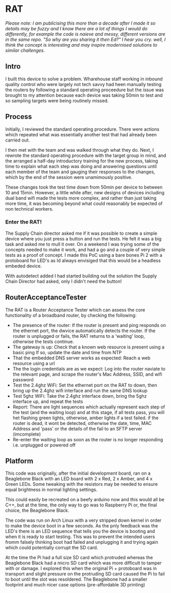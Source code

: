 # RAT 
*Please note: I am publicising this more than a decade after I made it so details may be fuzzy and I know there are a lot of things I would do differently, for example the code is naieve and messy, different versions are in the same repo. "So why are you sharing it then Ed?" I hear you cry. well, I think the concept is interesting and may inspire modernised solutions to similar challenges.*

## Intro
I built this device to solve a problem. Wharehouse staff working in inbound quality control who were largely not tech savvy had heen manually testing the routers by following a standard operating proceedure but the issue was brought to my attention because each device was taking 50min to test and so sampling targets were being routinely missed.

## Process 
Initially, I reviewed the standard operating procedure. There were actions which repeated what was essentially another test that had already been carried out.

I then met with the team and was walked through what they do. Next, I rewrote the standard operating procedure with the target group in mind, and the arranged a half-day introductory training for the new process, taking time to explain what each step was doing and answering questions until each member of the team and gauging their responses to the changes, which by the end of the session were unamimously positive.

These changes took the test time down from 50min per device to between 10 and 15min. However, a little while after, new designs of devices including dual band wifi made the tests more complex, and rather than just taking more time, it was becoming beyond what could reasonably be expected of non technical workers.

### Enter the RAT!

The Supply Chain director asked me if it was possible to create a simple device where you just press a button and run the tests. He felt it was a big task and asked me to mull it over. On a weekend I was trying some of the concepts needed to make it work, and had a go and a couple of very simple tests as a proof of concept. I made this PoC using a bare bones Pi 2 with a protoboard for LED's as Id always envisiged that this would be a headless embeded device.

With autodetect added I had started building out the solution the Supply Chain Director had asked, only I didn't need the button!



## RouterAcceptanceTester

The RAT is a Router Acceptance Tester which can assess the core functionality of a broadband router, by checking the following:
- The presence of the router:
  If the router is present and ping responds on the ethernet port, the dwvice automatically detects the router.
  If the router is unplugged or fails, the RAT returns to a 'waiting' loop, otherwise the tests continue.
- The gateway is up:
  Check that a known web resource is present using a basic ping
  If so, update the date and time from NTP
- That the embedded DNS server works as expected:
  Reach a web resource using a url
- The the login credentials are as we expect:
  Log into the router
  naviate to the relevant page, and scrape the router's Mac Address, SSID, and wifi password
- Test the 2.4ghz WiFi:
  Set the ethernet port on the RAT to down, then bring up the 2.4ghz wifi interface and run the same DNS lookup 
- Test 5ghz WiFi:
  Take the 2.4ghz interface down, bring the 5ghz interface up, and repeat the tests
- Report:
  There are light sequences which actually represent each step of the test (and the waiting loop) and at this stage, if all
  tests pass, you will het flashing green lights, otherwise, amber lights if a test failed. if the router is dead, it wont be    detected, otherwise the date, time, MAC Address and 'pass' or the details of the fail to an SFTP server (imcomplete)
- Re-enter the waiting loop as soon as the router is no longer responding i.e. unplugged or powered off

## Platform

This code was originally, after the initial development board, ran on a Beaglebone Black with an LED board with 2 x Red, 2 x Amber, and 4 x Green LEDs. Some tweaking with the resistors may be needed to ensure equal brightness in normal lighting settings. 

This could easily be recreated on a beefy arduino now and this would all be C++, but at the time, the only way to go was to Raspberry Pi or, the final choice, the Beaglebone Black. 

The code was run on Arch Linux with a very stripped down kernel in order to make the device boot in a few seconds. As the pnly feedback was the LED's there is an LED sequence that tells you the device is booting and when it is ready to start testing. This was to prevent the intended users fromm falsely thinking boot had failed and unplugging it and trying again which could potentially corrupt the SD card.

At the time the Pi had a full size SD card which protruded whereas the Beaglebone Black had a micro SD card which was more difficult to tamper with or damage. I explored this when the original Pi + protoboard was in transport and slight pressure on the protruding SD card caused the Pi to fail to boot until the slot was resoldered. The Beaglebone had a smaller footprint and much nicer case options (pre-affordable 3D printing)

